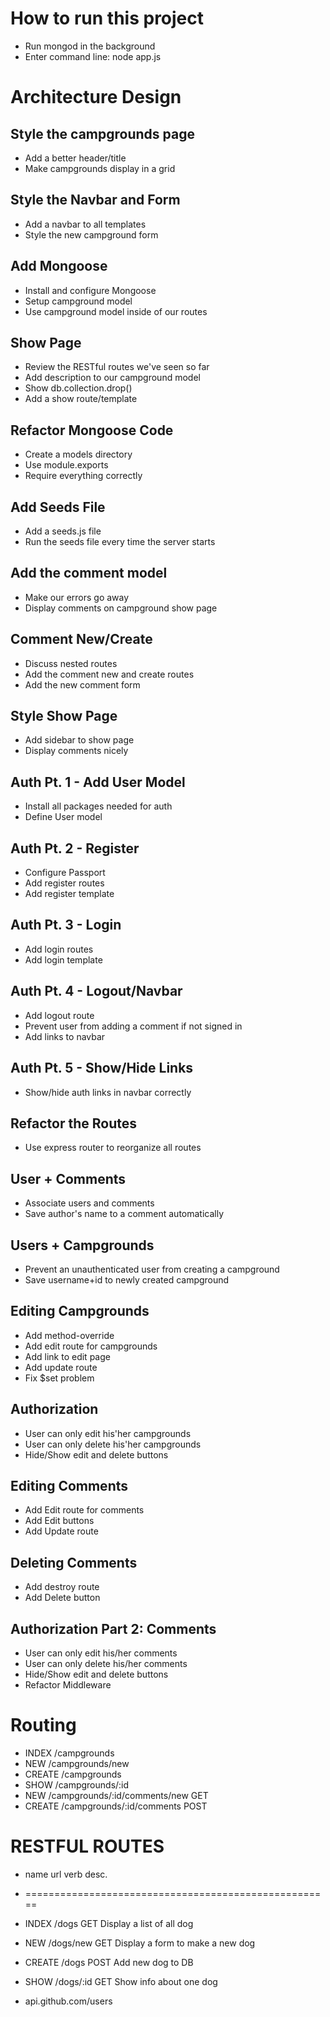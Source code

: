 # How to run this project
* Run mongod in the background
* Enter command line: node app.js



# Architecture Design
## Style the campgrounds page
* Add a better header/title
* Make campgrounds display in a grid

## Style the Navbar and Form
* Add a navbar to all templates
* Style the new campground form

## Add Mongoose
* Install and configure Mongoose
* Setup campground model
* Use campground model inside of our routes

## Show Page
* Review the RESTful routes we've seen so far
* Add description to our campground model
* Show db.collection.drop()
* Add a show route/template

## Refactor Mongoose Code
* Create a models directory
* Use module.exports
* Require everything correctly

## Add Seeds File
* Add a seeds.js file
* Run the seeds file every time the server starts

## Add the comment model
* Make our errors go away
* Display comments on campground show page

## Comment New/Create
* Discuss nested routes
* Add the comment new and create routes
* Add the new comment form

## Style Show Page
* Add sidebar to show page
* Display comments nicely

## Auth Pt. 1 - Add User Model
* Install all packages needed for auth
* Define User model 

## Auth Pt. 2 - Register
* Configure Passport
* Add register routes
* Add register template

## Auth Pt. 3 - Login
* Add login routes
* Add login template

## Auth Pt. 4 - Logout/Navbar
* Add logout route
* Prevent user from adding a comment if not signed in
* Add links to navbar

## Auth Pt. 5 - Show/Hide Links
* Show/hide auth links in navbar correctly

## Refactor the Routes
* Use express router to reorganize all routes

## User + Comments
* Associate users and comments
* Save author's name to a comment automatically

## Users + Campgrounds
* Prevent an unauthenticated user from creating a campground
* Save username+id to newly created campground

## Editing Campgrounds
* Add method-override
* Add edit route for campgrounds
* Add link to edit page
* Add update route
* Fix $set problem

## Authorization
* User can only edit his'her campgrounds
* User can only delete his'her campgrounds
* Hide/Show edit and delete buttons

## Editing Comments
* Add Edit route for comments
* Add Edit buttons
* Add Update route

## Deleting Comments
* Add destroy route
* Add Delete button

## Authorization Part 2: Comments
* User can only edit his/her comments
* User can only delete his/her comments
* Hide/Show edit and delete buttons
* Refactor Middleware


# Routing
* INDEX   /campgrounds
* NEW     /campgrounds/new
* CREATE  /campgrounds
* SHOW    /campgrounds/:id
* NEW     /campgrounds/:id/comments/new  GET
* CREATE  /campgrounds/:id/comments      POST


# RESTFUL ROUTES
* name    url         verb    desc.
* =====================================================
* INDEX   /dogs       GET     Display a list of all dog
* NEW     /dogs/new   GET     Display a form to make a new dog
* CREATE  /dogs       POST    Add new dog to DB
* SHOW    /dogs/:id   GET     Show info about one dog

* api.github.com/users

